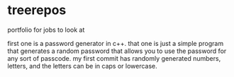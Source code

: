 # treerepos
portfolio for jobs to look at

first one is a password generator in c++. that one is just a simple program that generates a random password that allows you to use the password for any sort of passcode. my first commit has randomly generated numbers, letters, and the letters can be in caps or lowercase.
